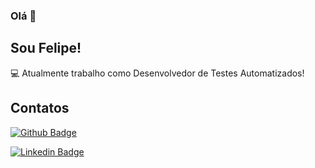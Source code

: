 ### Olá 👋

## Sou Felipe!

:computer: Atualmente trabalho como Desenvolvedor de Testes Automatizados!

## Contatos

[![Github Badge](https://img.shields.io/badge/-Github-000?style=flat-square&logo=Github&logoColor=white&link=https://github.com/fnsimonetoeuax)](https://github.com/fnsimonetoeuax)

[![Linkedin Badge](https://img.shields.io/badge/-LinkedIn-blue?style=flat-square&logo=Linkedin&logoColor=white&link=https://www.linkedin.com/in/felipesimoneto/)]( https://www.linkedin.com/in/felipesimoneto/)



